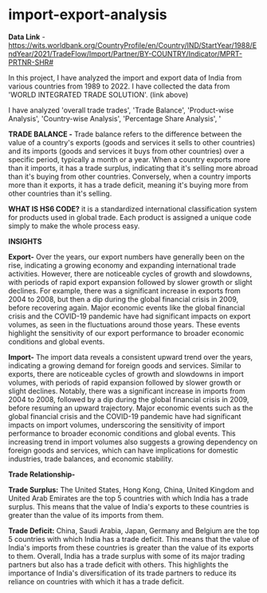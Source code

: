 # import-export-analysis

**Data Link** - https://wits.worldbank.org/CountryProfile/en/Country/IND/StartYear/1988/EndYear/2021/TradeFlow/Import/Partner/BY-COUNTRY/Indicator/MPRT-PRTNR-SHR#

In this project, I have analyzed the import and export data of India from various countries from 1989 to 2022. 
I have collected the data from 'WORLD INTEGRATED TRADE SOLUTION'. (link above)

I have analyzed 'overall trade trades', 'Trade Balance', 'Product-wise Analysis', 'Country-wise Analysis', 'Percentage Share Analysis', '

**TRADE BALANCE -** 
Trade balance refers to the difference between the value of a country's exports (goods and services it sells to other countries) and its imports (goods and services it buys from other countries) over a specific period, typically a month or a year.
When a country exports more than it imports, it has a trade surplus, indicating that it's selling more abroad than it's buying from other countries. Conversely, when a country imports more than it exports, it has a trade deficit, meaning it's buying more from other countries than it's selling.


**WHAT IS HS6 CODE?**
it is a standardized international classification system for products used in global trade. Each product is assigned a unique code simply to make the whole process easy.



**INSIGHTS**



**Export-**
Over the years, our export numbers have generally been on the rise, indicating a growing economy and expanding international trade activities. However, there are noticeable cycles of growth and slowdowns, with periods of rapid export expansion followed by slower growth or slight declines. For example, there was a significant increase in exports from 2004 to 2008, but then a dip during the global financial crisis in 2009, before recovering again. Major economic events like the global financial crisis and the COVID-19 pandemic have had significant impacts on export volumes, as seen in the fluctuations around those years. These events highlight the sensitivity of our export performance to broader economic conditions and global events.


**Import-**
The import data reveals a consistent upward trend over the years, indicating a growing demand for foreign goods and services. Similar to exports, there are noticeable cycles of growth and slowdowns in import volumes, with periods of rapid expansion followed by slower growth or slight declines. Notably, there was a significant increase in imports from 2004 to 2008, followed by a dip during the global financial crisis in 2009, before resuming an upward trajectory. Major economic events such as the global financial crisis and the COVID-19 pandemic have had significant impacts on import volumes, underscoring the sensitivity of import performance to broader economic conditions and global events. This increasing trend in import volumes also suggests a growing dependency on foreign goods and services, which can have implications for domestic industries, trade balances, and economic stability.


**Trade Relationship-**

**Trade Surplus:** The United States, Hong Kong, China, United Kingdom and United Arab Emirates are the top 5 countries with which India has a trade surplus. This means that the value of India's exports to these countries is greater than the value of its imports from them.


**Trade Deficit:** China, Saudi Arabia, Japan, Germany and Belgium are the top 5 countries with which India has a trade deficit. This means that the value of India's imports from these countries is greater than the value of its exports to them.
Overall, India has a trade surplus with some of its major trading partners but also has a trade deficit with others. This highlights the importance of India's diversification of its trade partners to reduce its reliance on countries with which it has a trade deficit.

